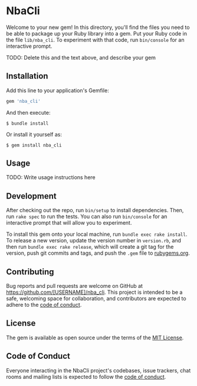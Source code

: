 # NbaCli

Welcome to your new gem! In this directory, you'll find the files you need to be able to package up your Ruby library into a gem. Put your Ruby code in the file `lib/nba_cli`. To experiment with that code, run `bin/console` for an interactive prompt.

TODO: Delete this and the text above, and describe your gem

## Installation

Add this line to your application's Gemfile:

```ruby
gem 'nba_cli'
```

And then execute:

    $ bundle install

Or install it yourself as:

    $ gem install nba_cli

## Usage

TODO: Write usage instructions here

## Development

After checking out the repo, run `bin/setup` to install dependencies. Then, run `rake spec` to run the tests. You can also run `bin/console` for an interactive prompt that will allow you to experiment.

To install this gem onto your local machine, run `bundle exec rake install`. To release a new version, update the version number in `version.rb`, and then run `bundle exec rake release`, which will create a git tag for the version, push git commits and tags, and push the `.gem` file to [rubygems.org](https://rubygems.org).

## Contributing

Bug reports and pull requests are welcome on GitHub at https://github.com/[USERNAME]/nba_cli. This project is intended to be a safe, welcoming space for collaboration, and contributors are expected to adhere to the [code of conduct](https://github.com/[USERNAME]/nba_cli/blob/master/CODE_OF_CONDUCT.md).


## License

The gem is available as open source under the terms of the [MIT License](https://opensource.org/licenses/MIT).

## Code of Conduct

Everyone interacting in the NbaCli project's codebases, issue trackers, chat rooms and mailing lists is expected to follow the [code of conduct](https://github.com/[USERNAME]/nba_cli/blob/master/CODE_OF_CONDUCT.md).
